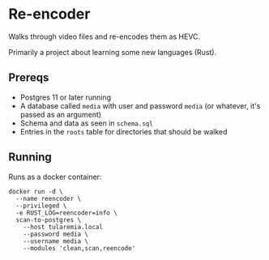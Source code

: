 # Re-encoder

Walks through video files and re-encodes them as HEVC. 

Primarily a project about learning some new languages (Rust).

## Prereqs

* Postgres 11 or later running
* A database called `media` with user and password `media` (or whatever, it's passed as an argument)
* Schema and data as seen in `schema.sql`
* Entries in the `roots` table for directories that should be walked

## Running

Runs as a docker container:

```
docker run -d \
  --name reencoder \
  --privileged \
  -e RUST_LOG=reencoder=info \
  scan-to-postgres \
    --host tularemia.local
    --password media \
    --username media \
    --modules 'clean,scan,reencode'
```

